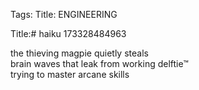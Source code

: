 Tags: 
Title: ENGINEERING
  
Title:# haiku 173328484963
  
the thieving magpie quietly steals  
brain waves that leak from working delftie™  
trying to master arcane skills  
